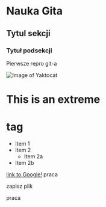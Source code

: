 
# Nauka Gita

## Tytul sekcji
### Tytuł podsekcji
Pierwsze repro git-a

![Image of Yaktocat](https://octodex.github.com/images/yaktocat.png)

# This is an extreme <h1> tag
* Item 1
* Item 2
  * Item 2a
 * Item 2b


[link to Google!](http://google.com)
praca

zapisz plik

praca
